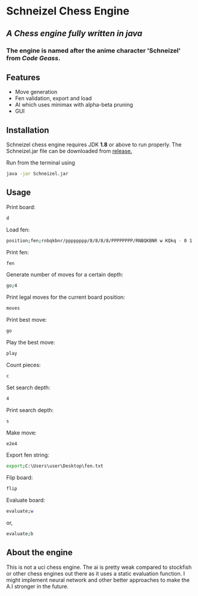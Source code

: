 # Schneizel Chess Engine
## _A Chess engine fully written in java_

### The engine is named after the anime character 'Schneizel'  from _Code Geass_.

## Features

- Move generation
- Fen validation, export and load
- AI which uses minimax with alpha-beta pruning
- GUI

## Installation
Schneizel chess engine requires JDK **1.8** or above to run properly.
The Schneizel.jar file can be downloaded from [release.](https://github.com/mubashirtanveerayon/Schneizel-Chess-Engine/releases)

Run from the terminal using

```sh
java -jar Schneizel.jar
```

## Usage

Print board:

```sh
d
```

Load fen:

```sh
position;fen;rnbqkbnr/pppppppp/8/8/8/8/PPPPPPPP/RNBQKBNR w KQkq - 0 1
```

Print fen:

```sh
fen
```

Generate number of moves for a certain depth:

```sh
go;4
```
Print legal moves for the current board position:

```sh
moves
```

Print best move:

```sh
go
```

Play the best move:

```sh
play
```

Count pieces:
```sh
c
```

Set search depth:

```sh
4
```

Print search depth:

```sh
s
```

Make move:

```sh
e2e4
```

Export fen string:

```sh
export;C:\Users\user\Desktop\fen.txt
```

Flip board:

```sh
flip
```

Evaluate board:

```sh
evaluate;w
```

or,

```sh
evaluate;b
```

## About the engine
This is not a uci chess engine. The ai is pretty weak compared to stockfish or other chess engines out there as it uses a static evaluation function. I might implement neural network and other better approaches to make the A.I stronger in the future.
